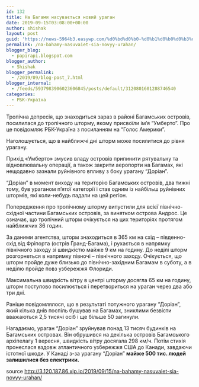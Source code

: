 ```yaml
---
id: 132
title: На Багами насувається новий ураган
date: 2019-09-15T03:08:00+00:00
author: shishak
layout: post
guid: 'https://news-5964b3.easywp.com/%d0%bd%d0%b0-%d0%b1%d0%b0%d0%b3%d0%b0%d0%bc%d0%b8-%d0%bd%d0%b0%d1%81%d1%83%d0%b2%d0%b0%d1%94%d1%82%d1%8c%d1%81%d1%8f-%d0%bd%d0%be%d0%b2%d0%b8%d0%b9-%d1%83%d1%80%d0%b0%d0%b3%d0%b0%d0%bd/'
permalink: /na-bahamy-nasuvaiet-sia-novyy-urahan/
blogger_blog:
  - papirapi.blogspot.com
blogger_author:
  - Shishak
blogger_permalink:
  - /2019/09/blog-post_7.html
blogger_internal:
  - /feeds/5937983906023606845/posts/default/3120801601288746540
categories:
  - РБК-Україна
---
```

Тропічна депресія, що знаходиться зараз в районі Багамських островів, посилилася до тропічного шторму, якому присвоїли ім&#8217;я “Умберто”. Про це повідомляє РБК-Україна з посиланням на “Голос Америки”.

Наголошується, що в найближчі дні шторм може посилитися до рівня урагану.

Прихід «Умберто» змусив владу островів припинити рятувальну та відновлювальну операції, а також закрити аеропорти на Багамах, які нещодавно зазнали руйнівного впливу з боку урагану “Доріан”.

“Доріан” в момент виходу на територію Багамських островів, два тижні тому, був ураганом п&#8217;ятої категорії і став одним із найбільш руйнівних штормів, які коли-небудь падали на цей регіон.

Попередження про тропічному шторму випустили для всієї північно-східної частини Багамських островів, за винятком острова Андрос. Це означає, що тропічний шторм очікується на цих територіях протягом найближчих 36 годин.

За даними агентства, шторм знаходиться в 365 км на схід – південно-схід від Фріпорта (острів Гранд-Багама), і рухається в напрямку північного заходу зі швидкістю майже 9 км на годину. До неділі шторм розгорнеться в напрямку півночі – північного заходу. Очікується, що шторм пройде дуже близько до північно-західним Багамам в суботу, а в неділю пройде повз узбережжя Флориди.

Максимальна швидкість вітру в центрі шторму досягла 65 км на годину, шторм поступово посилюється і перетвориться на ураган через два або три дні.

Раніше повідомлялося, що в результаті потужного урагану “Доріан”, який кілька днів поспіль бушував на Багамах, зниклими безвісти вважаються 2,5 тисячі осіб і ще більше 50 загинули.

Нагадаємо, ураган “Доріан” зруйнував понад 13 тисяч будинків на Багамських островах. Він обрушився на декілька островів Багамського архіпелагу 1 вересня, швидкість вітру досягала 298 км/ч. Потім стихія пронеслася вздовж атлантичного узбережжя США до Канади, завдаючи істотної шкоди. У Канаді з-за урагану “Доріан” **майже 500 тис. людей залишилися без електрики.**

source <http://3.120.187.86.xip.io/2019/09/15/na-bahamy-nasuvaiet-sia-novyy-urahan/>
